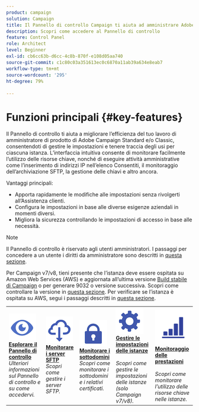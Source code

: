 ```yaml
---
product: campaign
solution: Campaign
title: Il Pannello di controllo Campaign ti aiuta ad amministrare Adobe Campaign Standard e/o Classic in modo più efficiente.
description: Scopri come accedere al Pannello di controllo
feature: Control Panel
role: Architect
level: Beginner
exl-id: cb6cc63b-d6cc-4c8b-870f-e108d05aa740
source-git-commit: c1c80c03a351613ec0c6870a11ab39a634e8eab7
workflow-type: tm+mt
source-wordcount: '295'
ht-degree: 79%

---
```


# Funzioni principali {#key-features}

Il Pannello di controllo ti aiuta a migliorare l’efficienza del tuo lavoro di amministratore di prodotto di Adobe Campaign Standard e/o Classic, consentendoti di gestire le impostazioni e tenere traccia degli usi per ciascuna istanza. L’interfaccia intuitiva consente di monitorare facilmente l’utilizzo delle risorse chiave, nonché di eseguire attività amministrative come l’inserimento di indirizzi IP nell’elenco Consentiti, il monitoraggio dell’archiviazione SFTP, la gestione delle chiavi e altro ancora.

Vantaggi principali:

* Apporta rapidamente le modifiche alle impostazioni senza rivolgerti all’Assistenza clienti.
* Configura le impostazioni in base alle diverse esigenze aziendali in momenti diversi.
* Migliora la sicurezza controllando le impostazioni di accesso in base alle necessità.

>[!NOTE]
>
>Il Pannello di controllo è riservato agli utenti amministratori. I passaggi per concedere a un utente i diritti da amministratore sono descritti in [questa sezione](managing-permissions.md).
>
>Per Campaign v7/v8, tieni presente che l’istanza deve essere ospitata su Amazon Web Services (AWS) e aggiornata all’ultima versione [Build stabile di Campaign](https://experienceleague.adobe.com/docs/campaign-classic/using/release-notes/rn-overview.html?lang=it#rn-statuses) o per generare 9032 o versione successiva. Scopri come controllare la versione in [questa sezione](https://experienceleague.adobe.com/docs/campaign-classic/using/getting-started/starting-with-adobe-campaign/launching-adobe-campaign.html?lang=it#getting-your-campaign-version). Per verificare se l’istanza è ospitata su AWS, segui i passaggi descritti in [questa sezione](../../faq.md#hosted-aws).

<table style="table-layout:fixed">
<tr>
    <td>
        <a href="../../discover/using/accessing-control-panel.md"><img alt="condizioni" src="assets/do-not-localize/discover.png"/></a>
        <div><a href="../../discover/using/accessing-control-panel.md"><strong>Esplorare il Pannello di controllo</strong></a></div>
        <em>Ulteriori informazioni sul Pannello di controllo e su come accedervi.</em>
    </td>
    <td>
        <a href="../../sftp/using/about-sftp-management.md"><img alt="condizioni" src="assets/do-not-localize/sftp.png"/></a>
        <div><a href="../../sftp/using/about-sftp-management.md"><strong>Monitorare i server SFTP</strong></a></div>
        <em>Scopri come gestire i server SFTP.</em>
    </td>
    <td>
        <a href="../../subdomains-certificates/using/subdomains-branding.md"><img alt="condizioni" src="assets/do-not-localize/subdomains.png"/></a>
        <div><a href="../../subdomains-certificates/using/subdomains-branding.md"><strong>Monitorare i sottodomini</strong></a></div>
        <em>Scopri come monitorare i sottodomini e i relativi certificati.</em>
    </td>
    <td>
        <a href="../../instances-settings/using/ip-allow-listing-instance-access.md"><img alt="condizioni" src="assets/do-not-localize/instance_settings.png"/></a>
        <div><a href="../../instances-settings/using/ip-allow-listing-instance-access.md"><strong>Gestire le impostazioni delle istanze</strong></a></div>
        <br/><em>Scopri come gestire le impostazioni delle istanze (solo Campaign v7/v8).</em>
    </td>
    <td>
        <a href="../../performance-monitoring/using/about-performance-monitoring.md"><img alt="condizioni" src="assets/do-not-localize/monitoring-performance.png"/></a>
        <div><a href="../../performance-monitoring/using/about-performance-monitoring.md"><strong>Monitoraggio delle prestazioni</strong></a></div>
        <br/><em>Scopri come monitorare l’utilizzo delle risorse chiave nelle istanze.</em>
    </td>
</tr>
</table>
